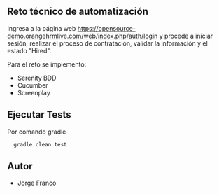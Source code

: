 
## Reto técnico de automatización

Ingresa a la página web https://opensource-demo.orangehrmlive.com/web/index.php/auth/login y procede a iniciar sesión, realizar el proceso de contratación, validar la información y el estado "Hired".

Para el reto se implemento:
- Serenity BDD
- Cucumber
- Screenplay

## Ejecutar Tests

Por comando gradle

```bash
  gradle clean test
```
## Autor

- Jorge Franco